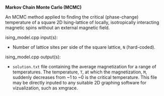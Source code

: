 **Markov Chain Monte Carlo (MCMC)**

An MCMC method applied to finding the critical (phase-change) temperature of a square 2D Ising-lattice of locally, isotropically interacting magnetic spins without an external magnetic field.

ising_model.cpp input(s):
   - Number of lattice sites per side of the square lattice, `N` (hard-coded).

ising_model.cpp output(s):
   - `solution.txt` file containing the average magnetization for a range of temperatures. The temperature, `T`, at which the magnetization, `M`, suddenly decreases from ~1 to ~0 is the critical temperature. This file may be directly inputed to any suitable 2D graphing software for vizualization, such as xmgrace.
